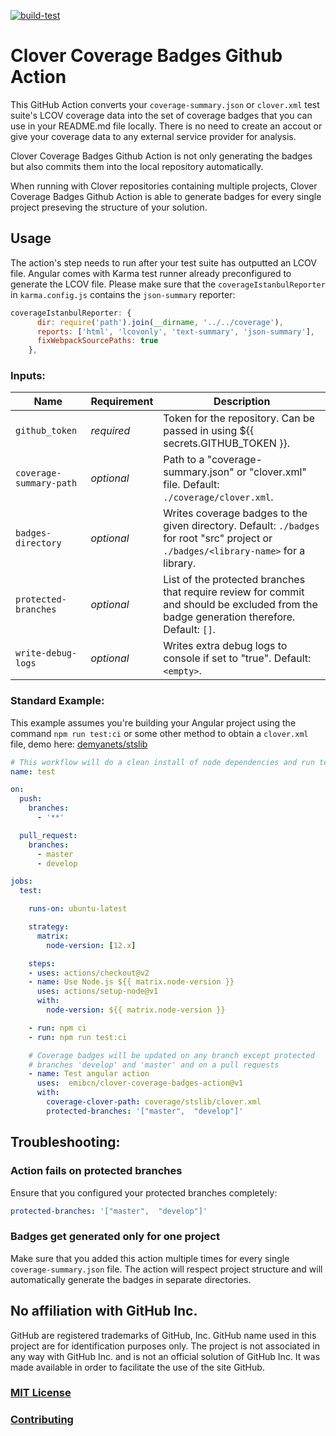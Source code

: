 [![build-test](https://github.com/emibcn/clover-coverage-badges-action/workflows/build-test/badge.svg)](https://github.com/emibcn/clover-coverage-badges-action/actions?query=workflow%3Abuild-test)

# Clover Coverage Badges Github Action

This GitHub Action converts your `coverage-summary.json` or `clover.xml` test suite's LCOV coverage data into the set of coverage badges that you can use in your README.md file locally. There is no need to create an accout or give your coverage data to any external service provider for analysis.

Clover Coverage Badges Github Action is not only generating the badges but also commits them into the local repository automatically.

When running with Clover repositories containing multiple projects, Clover Coverage Badges Github Action is able to generate badges for every single project preseving the structure of your solution.

## Usage

The action's step needs to run after your test suite has outputted an LCOV file. Angular comes with Karma test runner already preconfigured to generate the LCOV file. Please make sure that the `coverageIstanbulReporter` in `karma.config.js` contains the `json-summary` reporter:
```JavaScript
coverageIstanbulReporter: {
      dir: require('path').join(__dirname, '../../coverage'),
      reports: ['html', 'lcovonly', 'text-summary', 'json-summary'],
      fixWebpackSourcePaths: true
    },
```

### Inputs:

| Name                  | Requirement | Description |
| --------------------- | ----------- | ----------- |
| `github_token` | _required_ | Token for the repository. Can be passed in using ${{ secrets.GITHUB_TOKEN }}. |
| `coverage-summary-path` | _optional_ | Path to a "coverage-summary.json" or "clover.xml" file. Default: `./coverage/clover.xml`. |
| `badges-directory` | _optional_ | Writes coverage badges to the given directory. Default: `./badges` for root "src" project or `./badges/<library-name>` for a library. |
| `protected-branches` | _optional_ | List of the protected branches that require review for commit and should be excluded from the badge generation therefore. Default: `[]`. |
| `write-debug-logs` | _optional_ | Writes extra debug logs to console if set to "true". Default: `<empty>`. |

### Standard Example:

This example assumes you're building your Angular project using the command `npm run test:ci` or some other method to obtain a `clover.xml` file, demo here: [demyanets/stslib](https://github.com/demyanets/stslib/blob/feature/coverage-badges/.github/workflows/test.yml)

```yaml
# This workflow will do a clean install of node dependencies and run tests
name: test

on:
  push:
    branches:
      - '**'

  pull_request:
    branches:
      - master
      - develop

jobs:
  test:

    runs-on: ubuntu-latest

    strategy:
      matrix:
        node-version: [12.x]

    steps:
    - uses: actions/checkout@v2
    - name: Use Node.js ${{ matrix.node-version }}
      uses: actions/setup-node@v1
      with:
        node-version: ${{ matrix.node-version }}

    - run: npm ci
    - run: npm run test:ci

    # Coverage badges will be updated on any branch except protected
    # branches 'develop' and 'master' and on a pull requests
    - name: Test angular action
      uses:  emibcn/clover-coverage-badges-action@v1
      with:
        coverage-clover-path: coverage/stslib/clover.xml
        protected-branches: '["master",  "develop"]'
```

## Troubleshooting:

### Action fails on protected branches

Ensure that you configured your protected branches completely:

```yaml
protected-branches: '["master",  "develop"]'
```
### Badges get generated only for one project

Make sure that you added this action multiple times for every single `coverage-summary.json` file. 
The action will respect project structure and will automatically generate the badges in separate directories. 


## No affiliation with GitHub Inc.

GitHub are registered trademarks of GitHub, Inc. GitHub name used in this project are for identification purposes only. The project is not associated in any way with GitHub Inc. and is not an official solution of GitHub Inc. It was made available in order to facilitate the use of the site GitHub.

### [MIT License](LICENSE.md)

### [Contributing](CONTRIBUTING.md)

